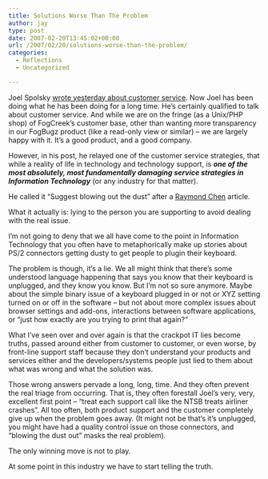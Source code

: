 ```yaml
---
title: Solutions Worse Than The Problem
author: jay
type: post
date: 2007-02-20T13:45:02+00:00
url: /2007/02/20/solutions-worse-than-the-problem/
categories:
  - Reflections
  - Uncategorized

---
```

Joel Spolsky [wrote yesterday about customer service][1]. Now Joel has been doing what he has been doing for a long time. He’s certainly qualified to talk about customer service. And while we are on the fringe (as a Unix/PHP shop) of FogCreek’s customer base, other than wanting more transparency in our FogBugz product (like a read-only view or similar) &#8211; we are largely happy with it. It’s a good product, and a good company.

However, in his post, he relayed one of the customer service strategies, that while a reality of life in technology and technology support, is **_one of the most absolutely, most fundamentally damaging service strategies in Information Technology_** (or any industry for that matter).

He called it “Suggest blowing out the dust” after a [Raymond Chen][2] article.

What it actually is: lying to the person you are supporting to avoid dealing with the real issue.

I’m not going to deny that we all have come to the point in Information Technology that you often have to metaphorically make up stories about PS/2 connectors getting dusty to get people to plugin their keyboard.

The problem is though, it’s a lie. We all might think that there’s some understood language happening that says you know that their keyboard is unplugged, and they know you know. But I’m not so sure anymore. Maybe about the simple binary issue of a keyboard plugged in or not or XYZ setting turned on or off in the software &#8211; but not about more complex issues about browser settings and add-ons, interactions between software applications, or “just how exactly are you trying to print that again?”

What I’ve seen over and over again is that the crackpot IT lies become truths, passed around either from customer to customer, or even worse, by front-line support staff because they don’t understand your products and services either and the developers/systems people just lied to them about what was wrong and what the solution was.

Those wrong answers pervade a long, long, time. And they often prevent the real triage from occurring. That is, they often forestall Joel’s very, very, excellent first point &#8211; “treat each support call like the NTSB treats airliner crashes”. All too often, both product support and the customer completely give up when the problem goes away. (It might not be that’s it’s unplugged, you might have had a quality control issue on those connectors, and “blowing the dust out” masks the real problem).

The only winning move is not to play.

At some point in this industry we have to start telling the truth.

 [1]: http://www.joelonsoftware.com/articles/customerservice.html
 [2]: http://blogs.msdn.com/oldnewthing/archive/2004/03/03/83244.aspx